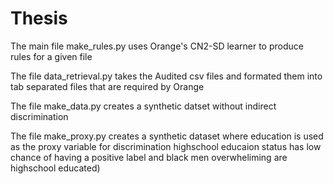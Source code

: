 # Thesis

The main file make_rules.py uses Orange's CN2-SD learner to produce rules for a given file

The file data_retrieval.py takes the Audited csv files and formated them into tab separated files that are required by Orange

The file make_data.py creates a synthetic datset without indirect discrimination

The file make_proxy.py creates a synthetic dataset where education is used as the proxy variable for discrimination 
highschool educaion status has low chance of having a positive label and black men overwheliming are highschool educated)
